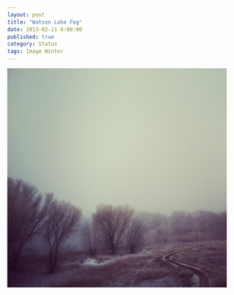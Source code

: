 ```yaml
---
layout: post
title: "Watson Lake Fog"
date: 2013-02-11 8:00:00
published: true
category: Status
tags: Image Winter
---
```


<img src="/assets/2013/02/20130211-090629.jpg" class="img-responsive" alt="Watson Lake Fog" />

